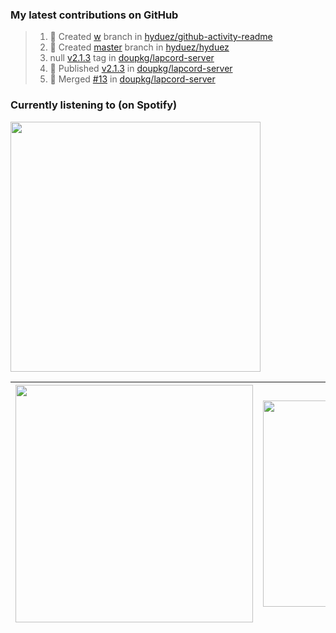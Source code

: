 ### My latest contributions on GitHub
<!--START_SECTION:activity-->

> 1. 🌱 Created [w]([hyduez/github-activity-readme](https://github.com/hyduez/github-activity-readme)/tree/w) branch in [hyduez/github-activity-readme](https://github.com/hyduez/github-activity-readme)
> 2. 🌱 Created [master]([hyduez/hyduez](https://github.com/hyduez/hyduez)/tree/master) branch in [hyduez/hyduez](https://github.com/hyduez/hyduez)
> 3. null [v2.1.3]([doupkg/lapcord-server](https://github.com/doupkg/lapcord-server)/tree/v2.1.3) tag in [doupkg/lapcord-server](https://github.com/doupkg/lapcord-server)
> 4. 🚀 Published [v2.1.3](https://github.com/doupkg/lapcord-server/releases/tag/v2.1.3) in [doupkg/lapcord-server](https://github.com/doupkg/lapcord-server)
> 5. 🎉 Merged [#13](https://github.com/doupkg/lapcord-server/pull/13) in [doupkg/lapcord-server](https://github.com/doupkg/lapcord-server)
<!--END_SECTION:activity-->

### Currently listening to (on Spotify)
<img src="https://spotify-hyduez.vercel.app/api/spotify" width="400em">

| <img src="https://github-readme-stats.vercel.app/api?username=hyduez&show_icons=true&hide_border=true&&count_private=true&include_all_commits=true&theme=transparent" width="380em" /> | <img src="https://github-readme-stats.vercel.app/api/top-langs/?username=hyduez&layout=compact&hide_border=true&theme=transparent" width="330em" /> |
| :-------------------: | :---------------------------------: |
